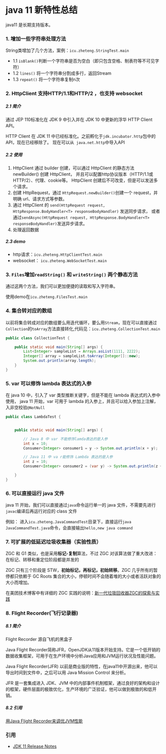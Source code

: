 # java 11 新特性总结

java11 是长期支持版本。

### 1. 增加一些字符串处理方法

String类增加了几个方法，案例：`icu.zheteng.StringTest.main`

- 1.1 `isBlank()`判断一个字符串是否为空白（即只包含空格、制表符等不可见字符）
- 1.2 `lines()`  将一个字符串分割成多行，返回Stream<String>
- 1.3 `repeat()` 将一个字符串复制n次

### 2. HttpClient 支持HTTP/1.1和HTTP/2 ，也支持 websocket

##### 2.1 简介

通过 JEP 110标准化在 JDK 9 中引入并在 JDK 10 中更新的浮华 HTTP Client API。

HTTP Client 在 JDK 11 中已经标准化。之前孵化于`jdk.incubator.http`包中的 API，现在已经移除了。
现在可以从` java.net.http`中导入API

##### 2.2 使用

1. HttpClient 通过 builder 创建，可以通过 HttpClient 的静态方法 newBuilder() 创建 HttpClient，
并且可以配置http协议版本（HTTP/1.1或HTTP/2）、代理、cookie等。 HttpClient 创建后不可改变，但是可以发送多个请求。
2. 创建 HttpRequest，通过 `HttpRequest.newBuilder()`创建一个 request，并明确 url、请求方式等参数。
3. 通过 HttpClient 的 `send(HttpRequest request, HttpResponse.BodyHandler<T> responseBodyHandler)` 发送同步请求，
或者通过`sendAsync(HttpRequest request, HttpResponse.BodyHandler<T> responseBodyHandler)`发送异步请求。
4. 处理返回数据

##### 2.3 demo

 - http请求：`icu.zheteng.HttpClientTest.main`
 - websocket： `icu.zheteng.WebSocketTest.main`


### 3. `Files`增加`readString()` 和 `writeString()` 两个静态方法

通过这两个方法，我们可以更加便捷的读取和写入字符串。

使用demo在`icu.zheteng.FilesTest.main`

### 4. 集合转对应的数组

以前将集合转成对应的数组要么用迭代循环，要么用`Stream`，现在可以直接通过`Collection`的`toArray`方法直接转化,代码见：`icu.zheteng.CollectionTest.main`

```java
public class CollectionTest {

    public static void main(String[] args) {
        List<Integer> sampleList = Arrays.asList(1111, 2222);
        Integer[] array = sampleList.toArray(Integer[]::new);
        System.out.println(array.length);
    }
}

```

### 5. var 可以修饰 lambda 表达式的入参

在 java 10 中，引入了 var 类型推断关键字，但是不能在 lambda 表达式的入参中使用，
java 11 开始，var 可用于 lambda 的入参上，并且可以给入参加上注解，入非空校验`@NotNull`

```java
public class LambdaTest {


    public static void main(String[] args) {

        // Java 8 中 var 不能修饰lamda表达的是入参
        int x = 10;
        Consumer<Integer> consumer1 = y -> System.out.println(x + y);

        // Java 11 中 va r能修饰 Lambda 表达的是入参
        int z = 10;
        Consumer<Integer> consumer2 = (var y) -> System.out.println(z + y);

    }
}
```
### 6. 可以直接运行 java 文件

java 11 开始，我们可以直接通过`java`命令运行单一的 java 文件，不需要先进行`javac`编译后再运行对应的 class 文件

例如： 进入`icu.zheteng.JavaCommandTest`目录下，直接运行`java JavaCommandTest.java`命令，会直接输出`hello,new java command`


### 7. 可扩展的低延迟垃圾收集器（实验性质）

ZGC 和 G1 类似，也是采用**标记-复制**算法，不过 ZGC 对该算法做了重大改进：在标记、转移和重定位阶段都是并发的

ZGC 只有三个阶段是 STW，**初始标记，再标记，初始转移**。ZGC 几乎所有的暂停都只依赖于 GC Roots 集合的大小，停顿时间不会随着堆的大小或者活跃对象的大小而增加。

在美团技术博客中有详细的 ZGC 实践的说明：[新一代垃圾回收器ZGC的探索与实践](https://tech.meituan.com/2020/08/06/new-zgc-practice-in-meituan.html)

### 8. Flight Recorder(飞行记录器)

##### 8.1 简介

Flight Recorder 源自飞机的黑盒子

Java Flight Recorder简称JFR，OpenJDK从11版本开始支持。它是一个低开销的数据收集框架，可用于在生产环境中分析Java应用和JVM运行状况及性能问题。

Java Flight Recorder(JFR) 以前是商业版的特性，在java11中开源出来，他可以导出时间到文件中，之后可以用 Java Mission Control 来分析。

JFR 是一套集成进入 JDK、JVM 中的内部事件机制框架，通过良好的架构和设计的框架，硬件层面的极致优化，生产环境的广泛验证，他可以做到极致的和低开销。


##### 8.2 引用

[用Java Flight Recorder来调优JVM性能](https://skyscribe.github.io/post/2017/08/22/performance-tuning-with-java-flight-recorder/)




### 引用

- [JDK 11 Release Notes](https://www.oracle.com/java/technologies/javase/11-relnote-issues.html#NewFeature)
